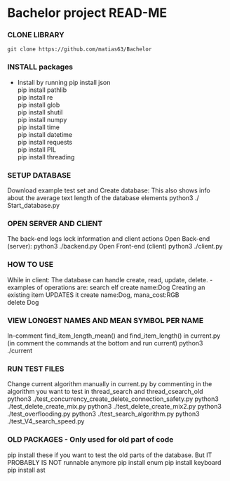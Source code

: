 # Bachelor project READ-ME 

### CLONE LIBRARY ###
    git clone https://github.com/matias63/Bachelor


### INSTALL packages ###
- Install by running
    pip install json  
    pip install pathlib  
    pip install re  
    pip install glob  
    pip install shutil  
    pip install numpy  
    pip install time  
    pip install datetime   
    pip install requests  
    pip install PIL  
    pip install threading  





### SETUP DATABASE ###
Download example test set and Create database:
This also shows info about the average text length of the database elements
    python3 ./ Start_database.py



### OPEN SERVER AND CLIENT ###
The back-end logs lock information and client actions
Open Back-end (server):
    python3 ./backend.py
Open Front-end (client)
    python3 ./client.py



### HOW TO USE ###
While in client:
The database can handle create, read, update, delete. - examples of operations are:
    search elf
    create name:Dog 
Creating an existing item UPDATES it
    create name:Dog, mana_cost:RGB          
    delete Dog





### VIEW LONGEST NAMES AND MEAN SYMBOL PER NAME ###
In-comment find_item_length_mean() and find_item_length() in current.py (in comment the commands at the bottom and run current)
    python3 ./current


### RUN TEST FILES ###
Change current algorithm manually in current.py by commenting in the algorithm you want to test in thread_search and thread_csearch_old
    python3 ./test_concurrency_create_delete_connection_safety.py
    python3 ./test_delete_create_mix.py
    python3 ./test_delete_create_mix2.py
    python3 ./test_overflooding.py
    python3 ./test_search_algorithm.py
    python3 ./test_V4_search_speed.py



### OLD PACKAGES - Only used for old part of code ###
pip install these if you want to test the old parts of the database. But IT PROBABLY IS NOT runnable anymore
    pip install enum 
    pip install keyboard
    pip install ast
